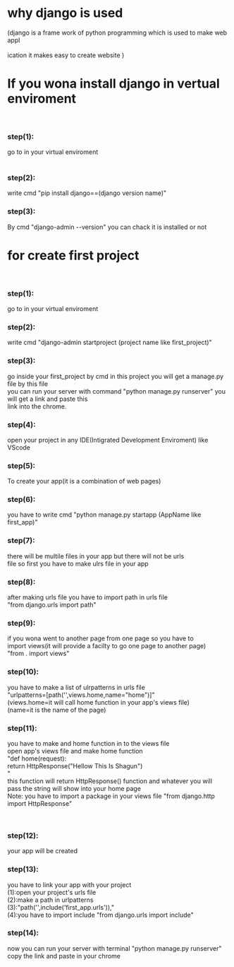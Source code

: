 # why django is used<br>
(django is a frame work of python programming which is used to make web appl<br>
<br>
ication it makes easy to create website )
<br>

# If you wona install django in vertual enviroment 
<br>
<h3>step(1):</h3> go to in your virtual enviroment<br>
<br> <h3>step(2):</h3> write cmd "pip install django==(django version name)"
<br><h3>step(3):</h3> By cmd "django-admin --version" you can chack it is installed or not
<br>
<h1> for create first project</h1>
<br><h3>step(1):</h3>go to in your virtual enviroment
<br><h3>step(2):</h3>write cmd "django-admin startproject (project name like first_project)" 
<br><h3>step(3):</h3>go inside your first_project by cmd in this project you will get a manage.py file by this file
    <br>    you can run your server with command "python manage.py runserver" you will get a link and paste this 
        <br>link into the chrome.
<br><h3>step(4):</h3>open your project in any IDE(Intigrated Development Enviroment) like VScode
<br><h3>step(5):</h3>To create your app(it is a combination of web pages)
<br><h3>step(6):</h3>you have to write cmd "python manage.py startapp (AppName like first_app)"
<br><h3>step(7):</h3>there will be multile files in your app but there will not be urls
    <br>    file so first you have to make ulrs file in your app
<br><h3>step(8):</h3>after making urls file you have to import path in urls file
   <br>     "from django.urls import path" 
<br><h3>step(9):</h3>if you wona went to another page from one page so you have to 
    <br>    import views(it will provide a facilty to go one page to another page)
       <br> "from . import views"
<br><h3>step(10):</h3>you have to make a list of ulrpatterns in urls file
    <br>     "urlpatterns=[path('',views.home,name="home")]"
        <br> (views.home=it will call home function in your app's views file)
         <br>(name=it is the name of the page)
<br><h3>step(11):</h3>you have to make and home function in to the views file 
    <br>     open app's views file and make home function
        <br>"def home(request):
            <br>   return HttpResponse("Hellow This Is Shagun")
        <br>"
      <br>  this function will return HttpResponse() function and whatever you will
        <br>pass the string will show into your home page
 <br> Note: you have to import a package in your views file "from django.http import HttpResponse"

<br><h3>step(12):</h3>your app will be created 
<br><h3>step(13):</h3>you have to link your app with your project
    <br>       (1):open your project's urls file
     <br>      (2):make a path in urlpatterns
         <br>  (3):"path('',include('first_app.urls')),"
           <br>(4):you have to import include "from django.urls import include"
<br><h3>step(14):</h3> now you can run your server with terminal "python manage.py runserver"
    <br>      copy the link and paste in your chrome
